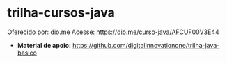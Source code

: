 # trilha-cursos-java

Oferecido por: dio.me
Acesse: https://dio.me/curso-java/AFCUF00V3E44

- **Material de apoio:** https://github.com/digitalinnovationone/trilha-java-basico
